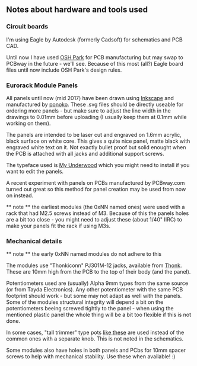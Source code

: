 
## Notes about hardware and tools used 

### Circuit boards

I'm using Eagle by Autodesk (formerly Cadsoft) for schematics and PCB CAD. 

Until now I have used [OSH Park](https://oshpark.com) for PCB manufacturing but may swap to PCBway in the future - we'll see. Because of this most (all?) Eagle board files until now include OSH Park's design rules.


### Eurorack Module Panels

All panels until now (mid 2017) have been drawn using [Inkscape](https://inkscape.org/) and manufactured by [ponoko](https://www.ponoko.com). These .svg files should be directly useable for ordering more panels - but make sure to adjust the line width in the drawings to 0.01mm before uploading (I usually keep them at 0.1mm while working on them).

The panels are intended to be laser cut and engraved on 1.6mm acrylic, black surface on white core. This gives a quite nice panel, matte black with engraved white text on it. Not exactly bullet proof but solid enought when the PCB is attached with all jacks and additional support screws.

The typeface used is [My Underwood](https://www.fontsquirrel.com/fonts/my-underwood) which you might need to install if you want to edit the panels. 

A recent experiment with panels on PCBs manufactured by PCBway.com turned out great so this method for panel creation may be used from now on instead. 

** note ** the earliest modules (the 0xNN named ones) were used with a rack that had M2.5 screws instead of M3. Because of this the panels holes are a bit too close - you might need to adjust these (about 1/40" IIRC) to make your panels fit the rack if using M3s. 


### Mechanical details

** note ** the early 0xNN named modules do not adhere to this

The modules use "Thonkiconn" PJ301M-12 jacks, available from [Thonk](https://www.thonk.co.uk/). These are 10mm high from the PCB to the top of their body (and the panel). 

Potentiometers used are (usually) Alpha 9mm types from the same source (or from Tayda Electronics).
Any other potentiometer with the same PCB footprint should work - but some may not adapt as well with the panels. Some of the modules structural integrity will depend a bit on the potentiometers beeing screwed tightly to the panel - when using the mentioned plastic panel the whole thing will be a bit too flexible if this is not done. 

In some cases, "tall trimmer" type pots [like these](https://www.thonk.co.uk/shop/ttpots/) are used instead of the common ones with a separate knob. This is not noted in the schematics. 

Some modules also have holes in both panels and PCbs for 10mm spacer screws to help with mechanical stability. Use these when available! :)








